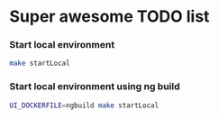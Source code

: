 # Super awesome TODO list

### Start local environment
```sh
make startLocal
```

### Start local environment using ng build
```sh
UI_DOCKERFILE=ngbuild make startLocal
```
